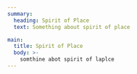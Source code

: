 ```yaml
---
summary:
  heading: Spirit of Place
  text: Something about spirit of place

main:
  title: Spirit of Place
  body: >-
    somthine abot spirit of laplce
---
```

